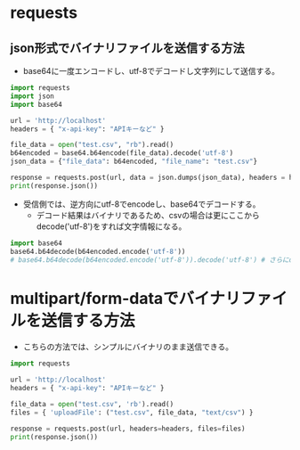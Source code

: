 # requests

## json形式でバイナリファイルを送信する方法

- base64に一度エンコードし、utf-8でデコードし文字列にして送信する。

```python
import requests
import json
import base64

url = 'http://localhost'
headers = { "x-api-key": "APIキーなど" }

file_data = open("test.csv", "rb").read()
b64encoded = base64.b64encode(file_data).decode('utf-8')
json_data = {"file_data": b64encoded, "file_name": "test.csv"}

response = requests.post(url, data = json.dumps(json_data), headers = headers)
print(response.json())
```

- 受信側では、逆方向にutf-8でencodeし、base64でデコードする。
  - デコード結果はバイナリであるため、csvの場合は更にここからdecode('utf-8')をすれば文字情報になる。

```python
import base64
base64.b64decode(b64encoded.encode('utf-8'))
# base64.b64decode(b64encoded.encode('utf-8')).decode('utf-8') # さらにdecodeすれば文字列になる
```

# multipart/form-dataでバイナリファイルを送信する方法

- こちらの方法では、シンプルにバイナリのまま送信できる。

```python
import requests

url = 'http://localhost'
headers = { "x-api-key": "APIキーなど" }

file_data = open("test.csv", 'rb').read()
files = { 'uploadFile': ("test.csv", file_data, "text/csv") }

response = requests.post(url, headers=headers, files=files)
print(response.json())
```
